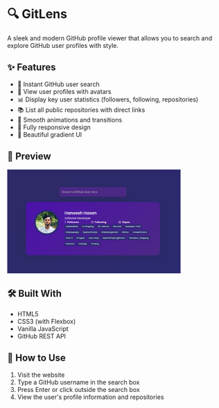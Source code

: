 # 🔍 GitLens

A sleek and modern GitHub profile viewer that allows you to search and explore GitHub user profiles with style.


## ✨ Features

- 🔎 Instant GitHub user search
- 👤 View user profiles with avatars
- 📊 Display key user statistics (followers, following, repositories)
- 📚 List all public repositories with direct links
- 💫 Smooth animations and transitions
- 📱 Fully responsive design
- 🎨 Beautiful gradient UI

## 🎨 Preview

<img src="./Screenshot 2025-02-12 092317.png" alt="GitLens Preview" width="400"/>


## 🛠️ Built With

- HTML5
- CSS3 (with Flexbox)
- Vanilla JavaScript
- GitHub REST API

## 🎯 How to Use

1. Visit the website
2. Type a GitHub username in the search box
3. Press Enter or click outside the search box
4. View the user's profile information and repositories



